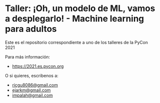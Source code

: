 # Taller: ¡Oh, un modelo de ML, vamos a desplegarlo! - Machine learning para adultos

Este es el repositorio correspondiente a uno de los talleres de la PyCon 2021

Para más información:

* https://2021.es.pycon.org

O si quieres, escribenos a:

* ricgu8086@gmail.com
* ejarkm@gmail.com
* impalah@gmail.com